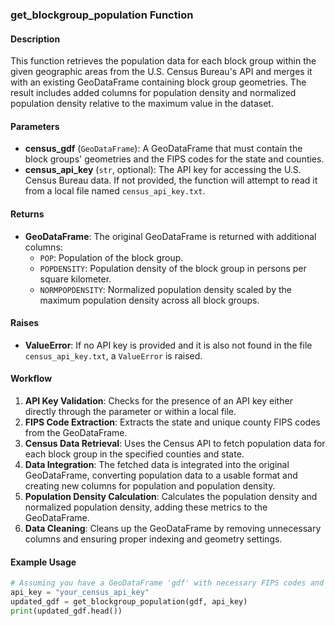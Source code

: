 ### get_blockgroup_population Function

#### Description

This function retrieves the population data for each block group within the given geographic areas from the U.S. Census Bureau's API and merges it with an existing GeoDataFrame containing block group geometries. The result includes added columns for population density and normalized population density relative to the maximum value in the dataset.

#### Parameters

- **census_gdf** (`GeoDataFrame`): A GeoDataFrame that must contain the block groups' geometries and the FIPS codes for the state and counties.
- **census_api_key** (`str`, optional): The API key for accessing the U.S. Census Bureau data. If not provided, the function will attempt to read it from a local file named `census_api_key.txt`.

#### Returns

- **GeoDataFrame**: The original GeoDataFrame is returned with additional columns:
  - `POP`: Population of the block group.
  - `POPDENSITY`: Population density of the block group in persons per square kilometer.
  - `NORMPOPDENSITY`: Normalized population density scaled by the maximum population density across all block groups.

#### Raises

- **ValueError**: If no API key is provided and it is also not found in the file `census_api_key.txt`, a `ValueError` is raised.

#### Workflow

1. **API Key Validation**: Checks for the presence of an API key either directly through the parameter or within a local file.
2. **FIPS Code Extraction**: Extracts the state and unique county FIPS codes from the GeoDataFrame.
3. **Census Data Retrieval**: Uses the Census API to fetch population data for each block group in the specified counties and state.
4. **Data Integration**: The fetched data is integrated into the original GeoDataFrame, converting population data to a usable format and creating new columns for population and population density.
5. **Population Density Calculation**: Calculates the population density and normalized population density, adding these metrics to the GeoDataFrame.
6. **Data Cleaning**: Cleans up the GeoDataFrame by removing unnecessary columns and ensuring proper indexing and geometry settings.

#### Example Usage

```python
# Assuming you have a GeoDataFrame 'gdf' with necessary FIPS codes and geometries
api_key = "your_census_api_key"
updated_gdf = get_blockgroup_population(gdf, api_key)
print(updated_gdf.head())
